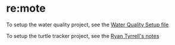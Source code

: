 # re:mote

To setup the water quality project, see the [Water Quality Setup file](Documentation/Setup/Water_Quality_Setup.md)

To setup the turtle tracker project, see the [Ryan Tyrrell's notes](Documentation/Ryan_Notes)
